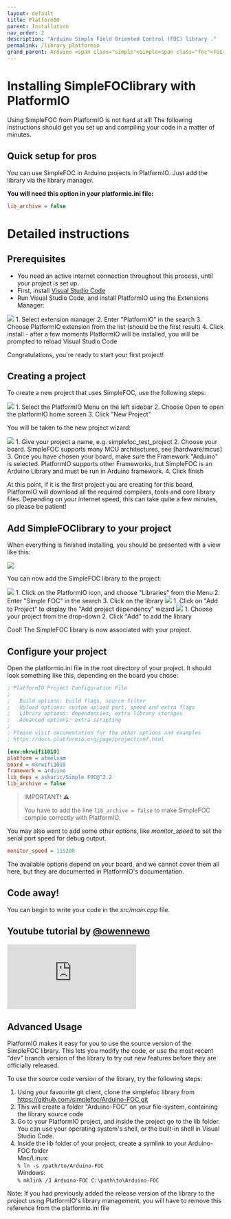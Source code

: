 ```yaml
---
layout: default
title: PlatformIO
parent: Installation
nav_order: 2
description: "Arduino Simple Field Oriented Control (FOC) library ."
permalink: /library_platformio
grand_parent: Arduino <span class="simple">Simple<span class="foc">FOC</span>library</span>
---
```


# Installing <span class="simple">Simple<span class="foc">FOC</span>library</span> with PlatformIO

Using SimpleFOC from PlatformIO is not hard at all! The following instructions should get you set up and compiling your code in a matter of minutes.

## Quick setup for pros

You can use SimpleFOC in Arduino projects in PlatformIO. Just add the library via the library manager.

<b>You will need this option in your platformio.ini file:</b>
```ini
lib_archive = false
```

# Detailed instructions

## Prerequisites

- You need an active internet connection throughout this process, until your project is set up.
- First, install [Visual Studio Code](https://code.visualstudio.com/download)
- Run Visual Studio Code, and install PlatformIO using the Extensions Manager:

<img src="extras/Images/platformio_screenshot1.png"  class="width80">
1. Select extension manager
2. Enter "PlatformIO" in the search
3. Choose PlatformIO extension from the list (should be the first result)
4. Click install - after a few moments PlatformIO will be installed, you will be prompted to reload Visual Studio Code

Congratulations, you're ready to start your first project!

## Creating a project

To create a new project that uses SimpleFOC, use the following steps:

<img src="extras/Images/platformio_screenshot2.png" class="width80">
1. Select the PlatformIO Menu on the left sidebar
2. Choose Open to open the platformIO home screen
3. Click "New Project"

You will be taken to the new project wizard:

<img src="extras/Images/platformio_screenshot3.png" class="width50">
1. Give your project a name, e.g. simplefoc_test_project
2. Choose your board. SimpleFOC supports many MCU architectures, see [hardware/mcus]
3. Once you have chosen your board, make sure the Framework "Arduino" is selected. PlatformIO supports other Frameworks, but SimpleFOC is an Arduino Library and must be run in Arduino framework.
4. Click finish

At this point, if it is the first project you are creating for this board, PlatformIO will download all the required compilers, tools and core library files. Depending on your internet speed, this can take quite a few minutes, so please be patient!

## Add <span class="simple">Simple<span class="foc">FOC</span>library</span> to your project

When everything is finished installing, you should be presented with a view like this:

<img src="extras/Images/platformio_screenshot4.png" class="width80">

You can now add the SimpleFOC library to the project:

<img src="extras/Images/platformio_screenshot5.png" class="width80">
1. Click on the PlatformIO icon, and choose "Libraries" from the Menu
2. Enter "Simple FOC" in the search
3. Click on the library

<img src="extras/Images/platformio_screenshot6.png" class="width80">
1. Click on "Add to Project" to display the "Add project dependency" wizard

<img src="extras/Images/platformio_screenshot7.png" class="width50">
1. Choose your project from the drop-down
2. Click "Add" to add the library

Cool! The SimpleFOC library is now associated with your project.

## Configure your project

Open the platformio.ini file in the root directory of your project. It should look something like this, depending on the board you chose:

```ini
; PlatformIO Project Configuration File
;
;   Build options: build flags, source filter
;   Upload options: custom upload port, speed and extra flags
;   Library options: dependencies, extra library storages
;   Advanced options: extra scripting
;
; Please visit documentation for the other options and examples
; https://docs.platformio.org/page/projectconf.html

[env:mkrwifi1010]
platform = atmelsam
board = mkrwifi1010
framework = arduino
lib_deps = askuric/Simple FOC@^2.2
lib_archive = false
```

<blockquote class='warning'>
<p class='heading'>IMPORTANT! ⚠️</p>
You have to add the line <code class='highlighter-rouge'>lib_archive = false</code> to make SimpleFOC compile correctly with PlatformIO.
</blockquote>

You may also want to add some other options, like *monitor_speed* to set the serial port speed for debug output.

```ini
monitor_speed = 115200
```

The available options depend on your board, and we cannot cover them all here, but they are documented in PlatformIO's documentation.

## Code away!

You can begin to write your code in the *src/main.cpp* file.

## Youtube tutorial by [@owennewo](https://github.com/owennewo)

<iframe class="youtube" src="https://www.youtube.com/embed/3B88qCny7Kg" frameborder="0" allow="accelerometer; autoplay; encrypted-media; gyroscope; picture-in-picture" allowfullscreen></iframe>


## Advanced Usage

PlatformIO makes it easy for you to use the source version of the SimpleFOC library. This lets you modify the code, or use the most recent "dev" branch version of the library to try out new features before they are officially released.

To use the source code version of the library, try the following steps:

1. Using your favourite git client, clone the simplefoc library from https://github.com/simplefoc/Arduino-FOC.git
2. This will create a folder "Arduino-FOC" on your file-system, containing the library source code
3. Go to your PlatformIO project, and inside the project go to the lib folder. You can use your operating system's shell, or the built-in shell in Visual Studio Code.
4. Inside the lib folder of your project, create a symlink to your Arduino-FOC folder<br/>
Mac/Linux:<br/>
`% ln -s /path/to/Arduino-FOC`<br/>
Windows:<br/>
`% mklink /J Arduino-FOC C:\path\to\Arduino-FOC`

Note: If you had previously added the release version of the library to the project using PlatformIO's library management, you will have to remove this reference from the platformio.ini file
